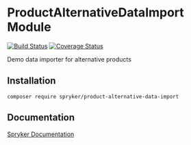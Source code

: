 # ProductAlternativeDataImport Module
[![Build Status](https://travis-ci.org/spryker/product-alternative-data-import.svg)](https://travis-ci.org/spryker/product-alternative-data-import)
[![Coverage Status](https://coveralls.io/repos/github/spryker/product-alternative-data-import/badge.svg)](https://coveralls.io/github/spryker/product-alternative-data-import)

Demo data importer for alternative products

## Installation

```
composer require spryker/product-alternative-data-import
```

## Documentation

[Spryker Documentation](https://academy.spryker.com/developing_with_spryker/module_guide/modules.html)
